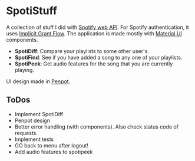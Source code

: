 # SpotiStuff

A collection of stuff I did with [Spotify web API](https://developer.spotify.com/documentation/web-api/reference/#/). For Spotify authentication, it uses [Implicit Grant Flow](https://developer.spotify.com/documentation/general/guides/authorization/implicit-grant/). The application is made mostly with [Material UI](https://mui.com/) components.

- **SpotiDiff**: Compare your playlists to some other user's.
- **SpotiFind**: See if you have added a song to any one of your playlists.
- **SpotiPeek**: Get audio features for the song that you are currently playing.

UI design made in [Penpot](https://penpot.app/).

## ToDos

- Implement SpotiDiff
- Penpot design
- Better error handling (with components). Also check status code of requests.
- Implement tests
- GO back to menu after logout!
- Add audio features to spotipeek

